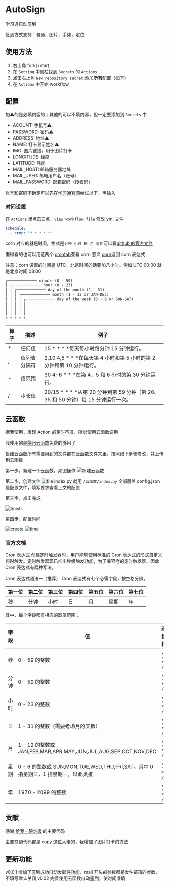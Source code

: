 # AutoSign

学习通自动签到

签到方式支持：普通，图片，手势，定位

## 使用方法

1. 右上角 fork(+star)
2. 在 `Setting` 中侧栏找到 `Secrets` 的 `Actions`
3. 点击右上角 `New repository secret` 添加**所有**配置（如下）
4. 在 `Actions` 中开始 workflow

## 配置

加:warning:的是必填内容的；其他的可以不填内容，但一定要添加到 `Secrets` 中

- ACOUNT: 手机号:warning:
- PASSWORD: 密码:warning:
- ADDRESS: 地址:warning:
- NAME: 打卡显示姓名:warning:
- IMG: 图片链接，用于图片打卡
- LONGITUDE: 经度
- LATITUDE: 纬度
- MAIL_HOST: 邮箱服务器地址
- MAIL_USER: 邮箱用户名（账号）
- MAIL_PASSWORD: 邮箱密码（授权码）

账号和密码不确定可以先在[学习通官网](https://passport2.chaoxing.com/login?fid=&newversion=true&refer=https%3A%2F%2Fi.chaoxing.com)尝试以下，再输入

### 时间设置

在 `Actions` 里点击三点，`view workflow file` 修改 yml 文件

```yml
schedule:
  - cron: "* * * * *"
```

corn 对应的就是时间，格式是`分钟 小时 日 月 星期`可以看[github 的官方文件](https://docs.github.com/en/actions/using-workflows/events-that-trigger-workflows#schedule)

懒得看的也可以用这两个
[crontab](https://crontab.guru/)查看 corn 意义
[corn](https://cron.qqe2.com/)返回 corn 表达式

注意：corn 设置的时间是 UTC，北京时间的话要加八小时。例如 UTC:00:00 就是北京时间 08:00

```txt
┌───────────── minute (0 - 59)
│ ┌───────────── hour (0 - 23)
│ │ ┌───────────── day of the month (1 - 31)
│ │ │ ┌───────────── month (1 - 12 or JAN-DEC)
│ │ │ │ ┌───────────── day of the week (0 - 6 or SUN-SAT)
│ │ │ │ │
│ │ │ │ │
│ │ │ │ │
* * * * *
```

| 算子 | 描述         | 例子                                                                                  |
| ---- | ------------ | ------------------------------------------------------------------------------------- |
| \*   | 任何值       | 15 \* \* \* \*每天每小时每分钟 15 分钟运行。                                          |
| ,    | 值列表分隔符 | 2,10 4,5 \* \* \*在每天第 4 小时和第 5 小时的第 2 分钟和第 10 分钟运行。              |
| -    | 值范围       | 30 4-6 \* \* \*在第 4、5 和 6 小时的第 30 分钟运行。                                  |
| /    | 步长值       | 20/15 \* \* \* \*从第 20 分钟到第 59 分钟（第 20、35 和 50 分钟）每 15 分钟运行一次。 |

## 云函数

据我使用，发现 Action 的定时不准，所以使用云函数调用

我使用的是[腾讯云函数](https://cloud.tencent.com/product/scf/)免费的够用了

搭建云函数所有需要用到的文件都在云函数文件夹里，按照如下步骤修改，并上传到云函数

第一步，新建一个云函数，如图操作
![新建云函数](image/2022-04-06-19-35-38.png)

第二步，创建文件
![file](image/2022-04-06-19-51-35.png)
index.py 就用 `/云函数/index.py` 全部覆盖
config.json 是配置文件，填写要求查看上文的配置

第三步，点击完成

![finish](image/2022-04-06-19-54-30.png)

第四步，配置时间

![create](image/2022-04-06-19-55-41.png)
![time](image/2022-04-06-20-03-36.png)

### [官方文档](https://cloud.tencent.com/document/product/583/9708)

Cron 表达式
创建定时触发器时，用户能够使用标准的 Cron 表达式的形式自定义何时触发。定时触发器现已推出秒级触发功能，为了兼容老的定时触发器，因此 Cron 表达式有两种写法。

Cron 表达式语法一（推荐）
Cron 表达式有七个必需字段，按空格分隔。

| 第一位 | 第二位 | 第三位 | 第四位 | 第五位 | 第六位 | 第七位 |
| ------ | ------ | ------ | ------ | ------ | ------ | ------ |
| 秒     | 分钟   | 小时   | 日     | 月     | 星期   | 年     |

其中，每个字段都有相应的取值范围：

| 字段 | 值                                                                                | 通配符    |
| ---- | --------------------------------------------------------------------------------- | --------- |
| 秒   | 0 - 59 的整数                                                                     | `, - * /` |
| 分钟 | 0 - 59 的整数                                                                     | `, - * /` |
| 小时 | 0 - 23 的整数                                                                     | `, - * /` |
| 日   | 1 - 31 的整数（需要考虑月的天数）                                                 | `, - * /` |
| 月   | 1 - 12 的整数或 JAN,FEB,MAR,APR,MAY,JUN,JUL,AUG,SEP,OCT,NOV,DEC                   | `, - * /` |
| 星期 | 0 - 6 的整数或 SUN,MON,TUE,WED,THU,FRI,SAT。其中 0 指星期日，1 指星期一，以此类推 | `, - * /` |
| 年   | 1970 - 2099 的整数                                                                | `, - * /` |

## 贡献

感谢 [给我一碗炒饭](https://www.bilibili.com/video/av94208525) 的主要代码

主要签到代码都是 copy 这位大佬的，我增加了图片打卡的方法

## 更新功能

v0.0.1
增加了签到成功自动发邮件功能，mail 开头的参数都是发件邮箱的参数，不填写默认关闭
v0.02
完善使用云函数自动签到，使时间准确
